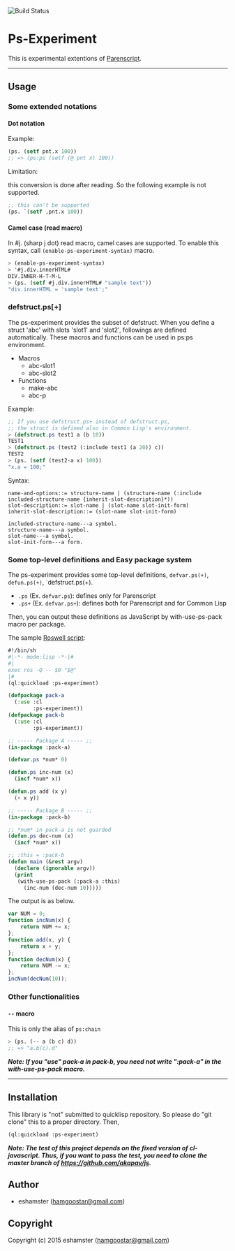 ![Build Status](https://circleci.com/gh/eshamster/ps-experiment.png?style=shield)

# Ps-Experiment

This is experimental extentions of [Parenscript](https://common-lisp.net/project/parenscript).

----

## Usage

### Some extended notations

#### Dot notation

Example: 

```lisp
(ps. (setf pnt.x 100))
;; => (ps:ps (setf (@ pnt x) 100))
```

Limitation:

this conversion is done after reading. So the following example is not supported. 

```lisp
;; this can't be supported
(ps. `(setf ,pnt.x 100))
```

#### Camel case (read macro)

In \#j. (sharp j dot) read macro, camel cases are supported. To enable this syntax, call `(enable-ps-experiment-syntax)` macro.

```lisp
> (enable-ps-experiment-syntax)
> '#j.div.innerHTML#
DIV.INNER-H-T-M-L
> (ps. (setf #j.div.innerHTML# "sample text"))
"div.innerHTML = 'sample text';"
```

### defstruct.ps[+]

The ps-experiment provides the subset of defstruct. When you define a struct 'abc' with slots 'slot1' and 'slot2', followings are defined automatically. These macros and functions can be used in ps:ps environment.

- Macros
  - abc-slot1
  - abc-slot2
- Functions
  - make-abc
  - abc-p

Example:

```lisp
;; If you use defstruct.ps+ instead of defstruct.ps,
;; the struct is defined also in Common Lisp's environment.
> (defstruct.ps test1 a (b 10))
TEST1
> (defstruct.ps (test2 (:include test1 (a 20)) c))
TEST2
> (ps. (setf (test2-a x) 100))
"x.a = 100;"
```

Syntax:

```text
name-and-options::= structure-name | (structure-name (:include included-structure-name {inherit-slot-description}*))
slot-description::= slot-name | (slot-name slot-init-form)
inherit-slot-description::= (slot-name slot-init-form)

included-structure-name---a symbol.
structure-name---a symbol.
slot-name---a symbol.
slot-init-form---a form.
```

### Some top-level definitions and Easy package system

The ps-experiment provides some top-level definitions, `defvar.ps(+)`, `defun.ps(+)`, `defstruct.ps(+).

- `.ps` (Ex. `defvar.ps`): defines only for Parenscript
- `.ps+` (Ex. `defvar.ps+`): defines both for Parenscript and for Common Lisp

Then, you can output these definitions as JavaScript by with-use-ps-pack macro per package. 

The sample [Roswell script](https://github.com/snmsts/roswell):

```lisp
#!/bin/sh
#|-*- mode:lisp -*-|#
#|
exec ros -Q -- $0 "$@"
|#
(ql:quickload :ps-experiment)

(defpackage pack-a
  (:use :cl
        :ps-experiment))
(defpackage pack-b
  (:use :cl
        :ps-experiment))

;; ----- Package A ----- ;;
(in-package :pack-a)

(defvar.ps *num* 0)

(defun.ps inc-num (x)
  (incf *num* x))

(defun.ps add (x y)
  (+ x y))

;; ----- Package B ----- ;;
(in-package :pack-b)

;; *num* in pack-a is not guarded
(defun.ps dec-num (x) 
  (incf *num* x))

;; :this = :pack-b
(defun main (&rest argv)
  (declare (ignorable argv))
  (print
   (with-use-ps-pack (:pack-a :this)
     (inc-num (dec-num 10)))))
```

The output is as below.

```javascript
var NUM = 0;
function incNum(x) {
    return NUM += x;
};
function add(x, y) {
    return x + y;
};
function decNum(x) {
    return NUM -= x;
};
incNum(decNum(10));
```

### Other functionalities

#### `--` macro

This is only the alias of `ps:chain`

```lisp
> (ps. (-- a (b c) d))
;; => "a.b(c).d"
```

***Note: If you "use" pack-a in pack-b, you need not write ":pack-a" in the with-use-ps-pack macro.***

----

## Installation

This library is "not" submitted to quicklisp repository. So please do "git clone" this to a proper directory. Then,

```lisp
(ql:quickload :ps-experiment)
```

***Note: The test of this project depends on the fixed version of cl-javascript. Thus, if you want to pass the test, you need to clone the master branch of <https://github.com/akapav/js>.***

## Author

* eshamster (hamgoostar@gmail.com)

## Copyright

Copyright (c) 2015 eshamster (hamgoostar@gmail.com)
